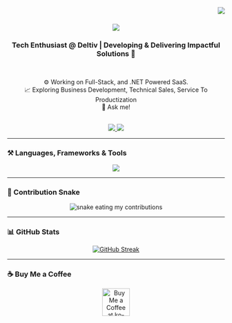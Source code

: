 <img align="right" src="https://visitor-badge.laobi.icu/badge?page_id=ammaar-naveed" />

<h1 align="center">
    <img src="https://readme-typing-svg.herokuapp.com/?font=Righteous&size=35&center=true&vCenter=true&width=500&height=70&duration=4000&lines=Hi+There!+👋;+I'm+Ammaar+Naveed!;" />
</h1>

<h3 align="center">Tech Enthusiast @ Deltiv | Developing & Delivering Impactful Solutions  🚀</h3>

<br/>

<div align="center">
 
⚙️ Working on Full-Stack, and .NET Powered SaaS. <br/>
📈 Exploring Business Development, Technical Sales, Service To Productization <br/>
💬 Ask me!
</div>

<br/>

<div align="center"> 
  <a href="mailto:ammaarofficial@gmail.com">
    <img src="https://img.shields.io/badge/Gmail-333333?style=for-the-badge&logo=gmail&logoColor=red" />
  </a>
  <a href="https://linkedin.com/in/ammaar-naveed/" target="_blank">  
    <img src="https://img.shields.io/badge/LinkedIn-0077B5?style=for-the-badge&logo=linkedin&logoColor=white" />
  </a>
</div>

---

### ⚒️ Languages, Frameworks & Tools

<div align="center">
    <img src="https://skillicons.dev/icons?i=cs,dotnet,postgres,tailwind,javascript,azure,git,visualstudio,vercel,vscode" />
</div>

---

### 🐍 Contribution Snake

<div align="center">
  <img alt="snake eating my contributions" src="https://raw.githubusercontent.com/ammaar-naveed/ammaar-naveed/output/github-snake.svg" />
</div>

---

### 📊 GitHub Stats

<div align="center">
  <a href="https://git.io/streak-stats">
    <img src="https://streak-stats.demolab.com?user=ammaar-naveed&theme=dark&border_radius=10" alt="GitHub Streak" />
  </a>
</div>

---

### ☕ Buy Me a Coffee

<div align="center">
<a href='https://buymeacoffee.com/ammaarnaveed' target='_blank'>
<img height='64' src='https://storage.ko-fi.com/cdn/kofi1.png?v=3' alt='Buy Me a Coffee at ko-fi.com' />
</a>
</div>
